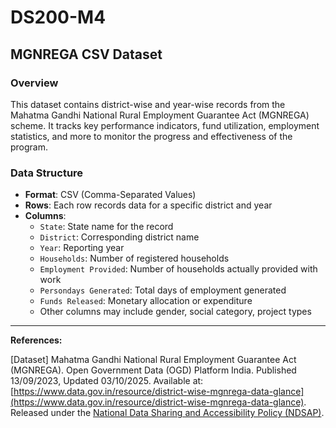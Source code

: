 # DS200-M4

## MGNREGA CSV Dataset

### Overview

This dataset contains district-wise and year-wise records from the Mahatma Gandhi National Rural Employment Guarantee Act (MGNREGA) scheme. It tracks key performance indicators, fund utilization, employment statistics, and more to monitor the progress and effectiveness of the program.

### Data Structure

- **Format**: CSV (Comma-Separated Values)
- **Rows**: Each row records data for a specific district and year
- **Columns**:
    - `State`: State name for the record
    - `District`: Corresponding district name
    - `Year`: Reporting year
    - `Households`: Number of registered households
    - `Employment Provided`: Number of households actually provided with work
    - `Persondays Generated`: Total days of employment generated
    - `Funds Released`: Monetary allocation or expenditure
    - Other columns may include gender, social category, project types

---

**References:**

[Dataset] Mahatma Gandhi National Rural Employment Guarantee Act (MGNREGA). Open Government Data (OGD) Platform India. Published 13/09/2023, Updated 03/10/2025. Available at: [https://www.data.gov.in/resource/district-wise-mgnrega-data-glance](https://www.data.gov.in/resource/district-wise-mgnrega-data-glance).  
Released under the [National Data Sharing and Accessibility Policy (NDSAP)](https://data.gov.in/sites/default/files/NDSAP.pdf?_gl=1*1l5aedz*_ga*MjE0MDExMDExNy4xNzU5NTY3MDg1*_ga_2NLK0N9J6V*czE3NTk1NjcwODQkbzEkZzEkdDE3NTk1NjcxNzAkajYwJGwwJGgw).
